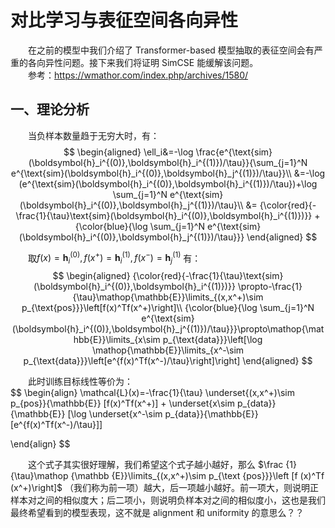 # 对比学习与表征空间各向异性
&emsp;&emsp;在之前的模型中我们介绍了 Transformer-based 模型抽取的表征空间会有严重的各向异性问题。接下来我们将证明 SimCSE 能缓解该问题。  
&emsp;&emsp;参考：https://wmathor.com/index.php/archives/1580/

## 一、理论分析
&emsp;&emsp;当负样本数量趋于无穷大时，有：
$$
\begin{aligned}
\ell_i&=-\log \frac{e^{\text{sim}(\boldsymbol{h}_i^{(0)},\boldsymbol{h}_i^{(1)})/\tau}}{\sum_{j=1}^N e^{\text{sim}(\boldsymbol{h}_i^{(0)},\boldsymbol{h}_j^{(1)})/\tau}}\\
&=-\log (e^{\text{sim}(\boldsymbol{h}_i^{(0)},\boldsymbol{h}_i^{(1)})/\tau})+\log \sum_{j=1}^N e^{\text{sim}(\boldsymbol{h}_i^{(0)},\boldsymbol{h}_j^{(1)})/\tau}\\
&= {\color{red}{-\frac{1}{\tau}\text{sim}(\boldsymbol{h}_i^{(0)},\boldsymbol{h}_i^{(1)})}} + {\color{blue}{\log \sum_{j=1}^N e^{\text{sim}(\boldsymbol{h}_i^{(0)},\boldsymbol{h}_j^{(1)})/\tau}}}
\end{aligned}
$$

&emsp;&emsp;取$f (x)=\boldsymbol {h}_{i}^{(0)},f (x^+)=\boldsymbol {h}_{i}^{(1)},f (x^-)=\boldsymbol {h}_{j}^{(1)}$ 有：
$$
\begin{aligned}
{\color{red}{-\frac{1}{\tau}\text{sim}(\boldsymbol{h}_i^{(0)},\boldsymbol{h}_i^{(1)})}} \propto-\frac{1}{\tau}\mathop{\mathbb{E}}\limits_{(x,x^+)\sim p_{\text{pos}}}\left[f(x)^Tf(x^+)\right]\\
{\color{blue}{\log \sum_{j=1}^N e^{\text{sim}(\boldsymbol{h}_i^{(0)},\boldsymbol{h}_j^{(1)})/\tau}}}\propto\mathop{\mathbb{E}}\limits_{x\sim p_{\text{data}}}\left[\log \mathop{\mathbb{E}}\limits_{x^-\sim p_{\text{data}}}\left[e^{f(x)^Tf(x^-)/\tau}\right]\right]
\end{aligned}
$$

&emsp;&emsp;此时训练目标线性等价为：  
$$
\begin{align}
\mathcal{L}(x)=-\frac{1}{\tau} \underset{(x,x^+)\sim p_{pos}}{\mathbb{E}} [f(x)^Tf(x^+)] + \underset{x\sim p_{data}}{\mathbb{E}} [\log \underset{x^-\sim p_{data}}{\mathbb{E}} [e^{f(x)^Tf(x^-)/\tau}]]

\end{align}
$$

&emsp;&emsp;这个式子其实很好理解，我们希望这个式子越小越好，那么 $\frac {1}{\tau}\mathop {\mathbb {E}}\limits_{(x,x^+)\sim p_{\text {pos}}}\left [f (x)^Tf (x^+)\right]$ （我们称为前一项）越大，后一项越小越好。前一项大，则说明正样本对之间的相似度大；后二项小，则说明负样本对之间的相似度小，这也是我们最终希望看到的模型表现，这不就是 alignment 和 uniformity 的意思么？？
